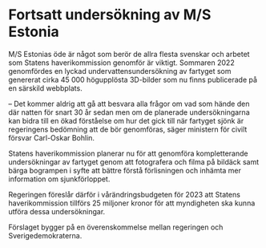 # Fortsatt undersökning av M/S Estonia

M/S Estonias öde är något som berör de allra flesta svenskar och arbetet som Statens haverikommission genomför är viktigt. Sommaren 2022 genomfördes en lyckad undervattensundersökning av fartyget som genererat cirka 45 000 högupplösta 3D\-bilder som nu finns publicerade på en särskild webbplats.

– Det kommer aldrig att gå att besvara alla frågor om vad som hände den där natten för snart 30 år sedan men om de planerade undersökningarna kan bidra till en ökad förståelse om hur det gick till när fartyget sjönk är regeringens bedömning att de bör genomföras, säger ministern för civilt försvar Carl\-Oskar Bohlin.

Statens haverikommission planerar nu för att genomföra kompletterande undersökningar av fartyget genom att fotografera och filma på bildäck samt bärga bogrampen i syfte att bättre förstå förlisningen och inhämta mer information om sjunkförloppet.

Regeringen föreslår därför i vårändringsbudgeten för 2023 att Statens haverikommission tillförs 25 miljoner kronor för att myndigheten ska kunna utföra dessa undersökningar.

Förslaget bygger på en överenskommelse mellan regeringen och Sverigedemokraterna.
